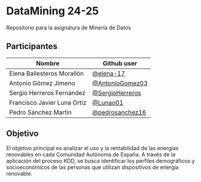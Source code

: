 # DataMining 24-25
Repositorio para la asignatura de Minería de Datos

## Participantes

| Nombre                          | Github user                                        |
|---------------------------------|----------------------------------------------------|
| Elena Ballesteros Morallón      | [@elena-17](https://github.com/elena-17)
| Antonio Gómez Jimeno            | [@AntonioGomez03](https://github.com/AntonioGomez03)
| Sergio Herreros Fernández       | [@SergioHerreros](https://github.com/SERGI0HERREROS)
| Francisco Javier Luna Ortiz     | [@Lunao01](https://github.com/Lunao01)
| Pedro Sánchez Martín            | [@pedrosanchez16](https://github.com/pedrosanchez16)

## Objetivo

El objetivo principal es analizar el uso y la rentabilidad de las energías renovables en cada Comunidad Autónoma de España. A través de la aplicación del proceso KDD, se busca identificar los perfiles demográficos y socioeconómicos de las personas que utilizan dispositivos de energía renovable.
